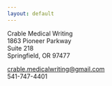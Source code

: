 ```yaml
---
layout: default
---
```


Crable Medical Writing<br>
1863 Pioneer Parkway<br>
Suite 218<br>
Springfield, OR 97477<br>

crable.medicalwriting@gmail.com<br>
541-747-4401
